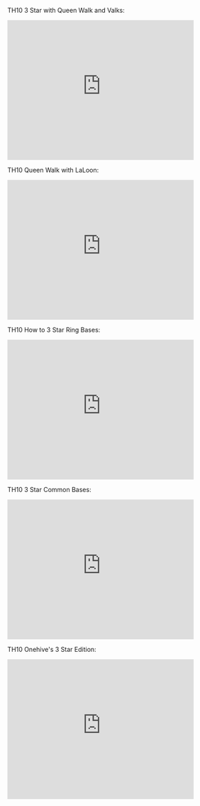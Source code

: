 
TH10 3 Star with Queen Walk and Valks:

<iframe width="420" height="315" src="https://www.youtube.com/embed/FKmJYXfoJNo" frameborder="0" allowfullscreen></iframe>

TH10 Queen Walk with LaLoon:

<iframe width="420" height="315" src="https://www.youtube.com/embed/ceY9_ovhfI8" frameborder="0" allowfullscreen></iframe>

TH10 How to 3 Star Ring Bases:

<iframe width="420" height="315" src="https://www.youtube.com/embed/wcwoCBAEWXw" frameborder="0" allowfullscreen></iframe>

TH10 3 Star Common Bases:

<iframe width="420" height="315" src="https://www.youtube.com/embed/OZv-plsqxuQ" frameborder="0" allowfullscreen></iframe>

TH10 Onehive's 3 Star Edition:

<iframe width="420" height="315" src="https://www.youtube.com/embed/xOWgMs2BT1s" frameborder="0" allowfullscreen></iframe>
